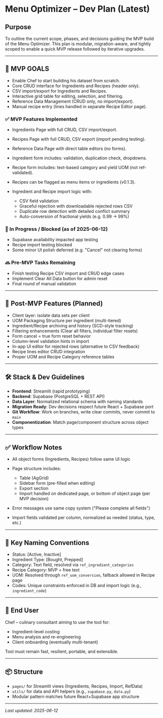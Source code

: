 # Menu Optimizer – Dev Plan (Latest)

## Purpose

To outline the current scope, phases, and decisions guiding the MVP build of the Menu Optimizer. This plan is modular, migration-aware, and tightly scoped to enable a quick MVP release followed by iterative upgrades.

---

## 🧩 MVP GOALS

* Enable Chef to start building his dataset from scratch.
* Core CRUD interface for Ingredients and Recipes (header only).
* CSV import/export for Ingredients and Recipes.
* Interactive grid table for editing, selection, and filtering.
* Reference Data Management (CRUD only, no import/export).
* Manual recipe entry (lines handled in separate Recipe Editor page).

### ✅ MVP Features Implemented

* Ingredients Page with full CRUD, CSV import/export.
* Recipes Page with full CRUD, CSV export (import pending testing).
* Reference Data Page with direct table editors (no forms).
* Ingredient form includes: validation, duplication check, dropdowns.
* Recipe form includes: text-based category and yield UOM (not ref-validated).
* Recipes can be flagged as menu items or ingredients (v0.1.3).
* Ingredient and Recipe import logic with:

  * CSV field validation
  * Graceful rejection with downloadable rejected rows CSV
  * Duplicate row detection with detailed conflict summary
  * Auto-conversion of fractional yields (e.g. 0.99 → 99%)

### 🚧 In Progress / Blocked (as of 2025-06-12)

* Supabase availability impacted app testing
* Recipe import testing blocked
* Some minor UI polish deferred (e.g. "Cancel" not clearing forms)

### 🔜 Pre-MVP Tasks Remaining

* Finish testing Recipe CSV import and CRUD edge cases
* Implement Clear All Data button for admin reset
* Final round of manual validation

---

## 🔁 Post-MVP Features (Planned)

* Client layer: isolate data sets per client
* UOM Packaging Structure per ingredient (multi-tiered)
* Ingredient/Recipe archiving and history (SCD-style tracking)
* Filtering enhancements (Clear all filters, individual filter resets)
* Form cancel = true form reset behavior
* Column-level validation hints in import
* In-app UI editor for rejected rows (alternative to CSV feedback)
* Recipe lines editor CRUD integration
* Proper UOM and Recipe Category reference tables

---

## 🛠 Stack & Dev Guidelines

* **Frontend**: Streamlit (rapid prototyping)
* **Backend**: Supabase (PostgreSQL + REST API)
* **Data Layer**: Normalized relational schema with naming standards
* **Migration Ready**: Dev decisions respect future React + Supabase port
* **Git Workflow**: Work on branches, write clear commits, never commit to `main`
* **Componentization**: Match page/component structure across object types

---

## ✅ Workflow Notes

* All object forms (Ingredients, Recipes) follow same UI logic
* Page structure includes:

  * Table (AgGrid)
  * Sidebar form (pre-filled when editing)
  * Export section
  * Import handled on dedicated page, or bottom of object page (per MVP decision)
* Error messages use same copy system ("Please complete all fields")
* Import fields validated per column, normalized as needed (status, type, etc.)

---

## 📌 Key Naming Conventions

* Status: \[Active, Inactive]
* Ingredient Type: \[Bought, Prepped]
* Category: Text field, resolved via `ref_ingredient_categories`
* Recipe Category: MVP = free text
* UOM: Resolved through `ref_uom_conversion`, fallback allowed in Recipe page
* Codes: Unique constraints enforced in DB and import logic (e.g., `ingredient_code`)

---

## 👤 End User

Chef – culinary consultant aiming to use the tool for:

* Ingredient-level costing
* Menu analysis and re-engineering
* Client onboarding (eventually multi-tenant)

Tool must remain fast, resilient, portable, and extensible.

---

## 📦 Structure

* `pages/` for Streamlit views (Ingredients, Recipes, Import, RefData)
* `utils/` for data and API helpers (e.g., `supabase.py`, `data.py`)
* Modular pattern matches future React+Supabase app structure

---

*Last updated: 2025-06-12*
